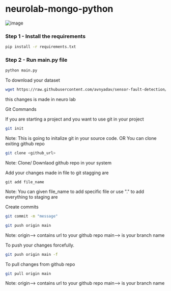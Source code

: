# neurolab-mongo-python

![image](https://user-images.githubusercontent.com/57321948/196933065-4b16c235-f3b9-4391-9cfe-4affcec87c35.png)

### Step 1 - Install the requirements

```bash
pip install -r requirements.txt
```

### Step 2 - Run main.py file

```bash
python main.py
```

To download your dataset

```bash
wget https://raw.githubusercontent.com/avnyadav/sensor-fault-detection/main/aps_failure_training_set1.csv
```


this changes is made in neuro lab 

Git Commands

If you are starting a project and you want to use git in your project

```bash
git init
```

Note: This is going to initalize git in your source code.
OR
You can clone exiting github repo
```bash
git clone <github_url>
```
Note: Clone/ Downlaod github repo in your system

Add your changes made in file to git stagging are

```
git add file_name
```

Note: You can given file_name to add specific file or use "." to add everything to staging are

Create commits
```bash
git commit -m "message"
```
```bash
git push origin main
```
Note: origin--> contains url to your github repo main--> is your branch name

To push your changes forcefully.
```bash
git push origin main -f
```
To pull changes from github repo
```bash
git pull origin main
```
Note: origin--> contains url to your github repo main--> is your branch name